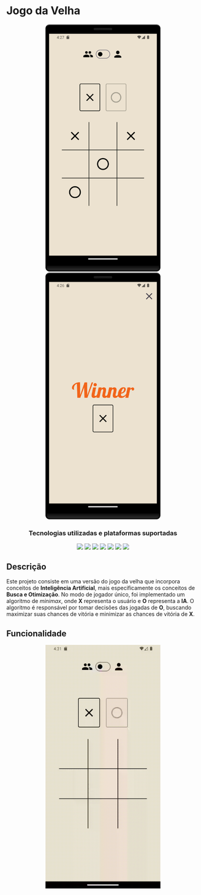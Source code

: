 # Jogo da Velha

<p align="center">
<img src="readme/home_tic_tac_toe.png" width=300>
<img src="readme/winner_tic_tac_toe.png" width=300>
</p>

<h3 align="center">Tecnologias utilizadas e plataformas suportadas</h3>
<p align="center">
<img src="https://img.shields.io/badge/-Dart-0175C2?logo=dart" height=25>
<img src="https://img.shields.io/badge/-Flutter-02569B?logo=flutter" height=25>
<img src="https://img.shields.io/badge/-Git-F05032?logo=git&logoColor=white" height=25>
<img src="https://img.shields.io/badge/-GitHub-181717?logo=github" height=25>
<img src="https://img.shields.io/badge/-Android-3DDC84?logo=android&logoColor=white" height=25>
<img src="https://img.shields.io/badge/-IOS-000000?logo=ios" height=25>
<img src="https://img.shields.io/badge/-Visual%20Studio%20Code-007ACC?logo=visual-studio-code" height=25>
</p>

## Descrição

Este projeto consiste em uma versão do jogo da velha que incorpora conceitos de **Inteligência Artificial**, mais especificamente os conceitos de **Busca e Otimização**. No modo de jogador único, foi implementado um algoritmo de *minimax*, onde **X** representa o usuário e **O** representa a **IA**. O algoritmo é responsável por tomar decisões das jogadas de **O**, buscando maximizar suas chances de vitória e minimizar as chances de vitória de **X**.

## Funcionalidade

<p align="center">
<img src="readme/show_game.gif" width=300>
</p>
